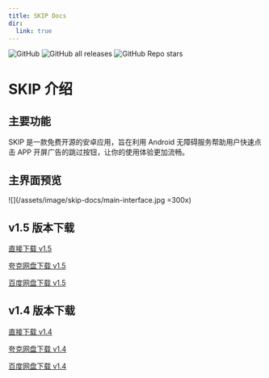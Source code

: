```yaml
---
title: SKIP Docs
dir:
  link: true
---
```


<p><img alt="GitHub" src="https://img.shields.io/github/license/GuoXiCheng/SKIP"/> <img alt="GitHub all releases" src="https://img.shields.io/github/downloads/GuoXiCheng/SKIP/total"/> <img alt="GitHub Repo stars" src="https://img.shields.io/github/stars/GuoXiCheng/SKIP"/> <a href="https://github.com/GuoXiCheng/SKIP"><img alt="" src="https://img.shields.io/badge/GitHub-SKIP-blue.svg"/></a></p>

# SKIP 介绍

## 主要功能

SKIP 是一款免费开源的安卓应用，旨在利用 Android 无障碍服务帮助用户快速点击 APP 开屏广告的跳过按钮，让你的使用体验更加流畅。

## 主界面预览

![](/assets/image/skip-docs/main-interface.jpg =300x)

## v1.5 版本下载

[直接下载 v1.5](https://github.com/GuoXiCheng/SKIP/releases/download/v1.5/SKIP-v1.5.apk)

[夸克网盘下载 v1.5](https://pan.quark.cn/s/d9059f871094)

[百度网盘下载 v1.5](https://pan.baidu.com/s/1PaDWDXcczqDJHdz9h8lQ7A?pwd=h3pf)


## v1.4 版本下载

[直接下载 v1.4](https://github.com/GuoXiCheng/SKIP/releases/download/v1.4/SKIP-v1.4.apk)

[夸克网盘下载 v1.4](https://pan.quark.cn/s/e169706f6a47)

[百度网盘下载 v1.4](https://pan.baidu.com/s/1BuboZsGVZh2kOkJtjqMiUw?pwd=sjn1)

